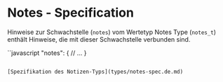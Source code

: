 # Notes - Specification

Hinweise zur Schwachstelle (`notes`) vom Wertetyp Notes Type (`notes_t`) enthält Hinweise, die mit dieser Schwachstelle verbunden sind.

``javascript
"notes": {
  // ...
}
```

[Spezifikation des Notizen-Typs](types/notes-spec.de.md)